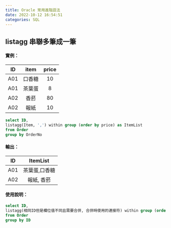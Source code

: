 ```yaml
---
title: Oracle 常用進階語法
date: 2022-10-12 16:54:51
categories: SQL
---
```


## listagg 串聯多筆成一筆

#### 實例：
| ID     | item     | price    | 
| :----: | :----:   | :----:   | 
| A01    | 口香糖    | 10       |
| A01    | 茶葉蛋    | 8        |
| A02    | 香菸      | 80       |
| A02    | 報紙      | 10       |


```SQL
select ID, 
listagg(Item, ',') within group (order by price) as ItemList
from Order
group by OrderNo
```

#### 輸出：
| ID     | ItemList     | 
| :----: | :----:       | 
| A01    | 茶葉蛋,口香糖 | 
| A02    | 報紙, 香菸    |

#### 使用說明：
```SQL
select ID, 
listagg(相同ID但是欄位值不同且需要合併, 合併時使用的連接符) within group (order by 參照某個欄位讓合併的進行排序連接) as ItemList
from Order
group by ID
```